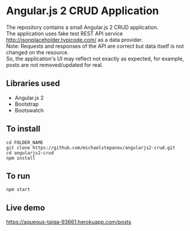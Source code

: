 # Angular.js 2 CRUD Application

The repository contains a small Angular.js 2 CRUD application.  
The application uses fake test REST API service http://jsonplaceholder.typicode.com/ as a data provider.  
Note: Requests and responses of the API are correct but data itself is not changed on the resource.  
So, the application's UI may reflect not exactly as expected, for example, posts are not removed/updated for real.

## Libraries used

* Angular.js 2
* Bootstrap
* Bootswatch

## To install

	cd FOLDER_NAME
    git clone https://github.com/michaelstepanov/angularjs2-crud.git
    cd angularjs2-crud
    npm install
	
## To run

	npm start

## Live demo

https://aqueous-taiga-93661.herokuapp.com/posts
